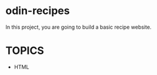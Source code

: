 # odin-recipes
<p>In this project, you are going to build a basic recipe website.</p>

<h1>TOPICS</h1>
    <ul>
    <li>HTML</li>
    </ul>